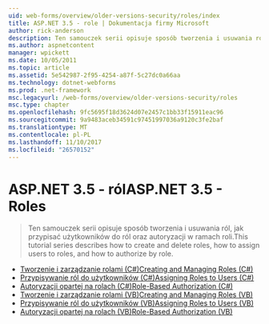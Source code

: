```yaml
---
uid: web-forms/overview/older-versions-security/roles/index
title: ASP.NET 3.5 - role | Dokumentacja firmy Microsoft
author: rick-anderson
description: Ten samouczek serii opisuje sposób tworzenia i usuwania ról, jak przypisać użytkowników do ról oraz autoryzacji w ramach roli.
ms.author: aspnetcontent
manager: wpickett
ms.date: 10/05/2011
ms.topic: article
ms.assetid: 5e542987-2f95-4254-a87f-5c27dc0a66aa
ms.technology: dotnet-webforms
ms.prod: .net-framework
msc.legacyurl: /web-forms/overview/older-versions-security/roles
msc.type: chapter
ms.openlocfilehash: 9fc5695f18d3624d07e2457c1bb33f15911eac96
ms.sourcegitcommit: 9a9483aceb34591c97451997036a9120c3fe2baf
ms.translationtype: MT
ms.contentlocale: pl-PL
ms.lasthandoff: 11/10/2017
ms.locfileid: "26570152"
---
```

<a name="aspnet-35---roles"></a><span data-ttu-id="10cc9-103">ASP.NET 3.5 - ról</span><span class="sxs-lookup"><span data-stu-id="10cc9-103">ASP.NET 3.5 - Roles</span></span>
====================
> <span data-ttu-id="10cc9-104">Ten samouczek serii opisuje sposób tworzenia i usuwania ról, jak przypisać użytkowników do ról oraz autoryzacji w ramach roli.</span><span class="sxs-lookup"><span data-stu-id="10cc9-104">This tutorial series describes how to create and delete roles, how to assign users to roles, and how to authorize by role.</span></span>


- [<span data-ttu-id="10cc9-105">Tworzenie i zarządzanie rolami (C#)</span><span class="sxs-lookup"><span data-stu-id="10cc9-105">Creating and Managing Roles (C#)</span></span>](creating-and-managing-roles-cs.md)
- [<span data-ttu-id="10cc9-106">Przypisywanie ról do użytkowników (C#)</span><span class="sxs-lookup"><span data-stu-id="10cc9-106">Assigning Roles to Users (C#)</span></span>](assigning-roles-to-users-cs.md)
- [<span data-ttu-id="10cc9-107">Autoryzacji opartej na rolach (C#)</span><span class="sxs-lookup"><span data-stu-id="10cc9-107">Role-Based Authorization (C#)</span></span>](role-based-authorization-cs.md)
- [<span data-ttu-id="10cc9-108">Tworzenie i zarządzanie rolami (VB)</span><span class="sxs-lookup"><span data-stu-id="10cc9-108">Creating and Managing Roles (VB)</span></span>](creating-and-managing-roles-vb.md)
- [<span data-ttu-id="10cc9-109">Przypisywanie ról do użytkowników (VB)</span><span class="sxs-lookup"><span data-stu-id="10cc9-109">Assigning Roles to Users (VB)</span></span>](assigning-roles-to-users-vb.md)
- [<span data-ttu-id="10cc9-110">Autoryzacji opartej na rolach (VB)</span><span class="sxs-lookup"><span data-stu-id="10cc9-110">Role-Based Authorization (VB)</span></span>](role-based-authorization-vb.md)
